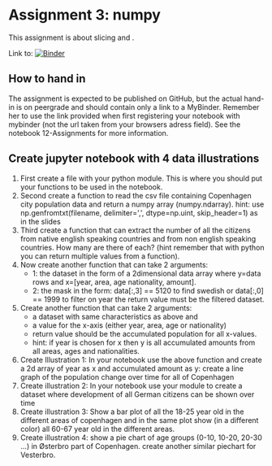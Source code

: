 # Assignment 3: numpy
This assignment is about slicing and .

Link to: [![Binder](https://mybinder.org/badge_logo.svg)](https://mybinder.org/v2/gh/cba-dat-sem4-python-group/Assignment-3/master?filepath=Assignment-3.ipynb)

## How to hand in
The assignment is expected to be published on GitHub, but the actual hand-in is on peergrade and should contain only a link to a MyBinder. Remember her to use the link provided when first registering your notebook with mybinder (not the url taken from your browsers adress field). See the notebook 12-Assignments for more information.

## Create jupyter notebook with 4 data illustrations
1. First create a file with your python module. This is where you should put your functions to be used in the notebook.
2. Second create a function to read the csv file containing Copenhagen city population data and return a numpy array (numpy.ndarray). hint: use np.genfromtxt(filename, delimiter=',', dtype=np.uint, skip_header=1) as in the slides
3. Third create a function that can extract the number of all the citizens from native english speaking countries and from non english speaking countries. How many are there of each? (hint remember that with python you can return multiple values from a function).
4. Now create another function that can take 2 arguments:
    - 1: the dataset in the form of a 2dimensional data array where y=data rows and x=[year, area, age nationality, amount].
    - 2: the mask in the form: data[:,3] == 5120 to find swedish or data[:,0] == 1999 to filter on year
the return value must be the filtered dataset.
5. Create another function that can take 2 arguments:
    - a dataset with same characteristics as above and
    - a value for the x-axis (either year, area, age or nationality)
    - return value should be the accumulated population for all x-values.
    - hint: if year is chosen for x then y is all accumulated amounts from all areas, ages and nationalities.
6. Create Illustration 1: In your notebook use the above function and create a 2d array of year as x and accumulated amount as y:
create a line graph of the population change over time for all of Copenhagen
7. Create illustration 2: In your notebook use your module to create a dataset where development of all German citizens can be shown over time
8. Create illustration 3: Show a bar plot of all the 18-25 year old in the different areas of copenhagen and in the same plot show (in a different color) all 60-67 year old in the different areas.
9. Create illustration 4: show a pie chart of age groups (0-10, 10-20, 20-30 ...) in Østerbro part of Copenhagen. create another similar piechart for Vesterbro.
